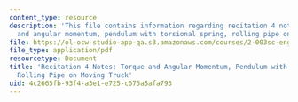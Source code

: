```yaml
---
content_type: resource
description: 'This file contains information regarding recitation 4 notes: torque
  and angular momentum, pendulum with torsional spring, rolling pipe on moving truck.'
file: https://ol-ocw-studio-app-qa.s3.amazonaws.com/courses/2-003sc-engineering-dynamics-fall-2011/4c2665fb93f4a3e1e725c675a5afa793_MIT2_003SCF11_rec4notes1.pdf
file_type: application/pdf
resourcetype: Document
title: 'Recitation 4 Notes: Torque and Angular Momentum, Pendulum with Torsional Spring,
  Rolling Pipe on Moving Truck'
uid: 4c2665fb-93f4-a3e1-e725-c675a5afa793
---
```

